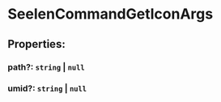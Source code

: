 # **SeelenCommandGetIconArgs**

## **Properties**:

### path?: `string` | `null`

### umid?: `string` | `null`
